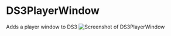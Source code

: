 # DS3PlayerWindow
Adds a player window to DS3
<img src="https://i.imgur.com/fRvHyyd.jpeg" alt="Screenshot of DS3PlayerWindow">
